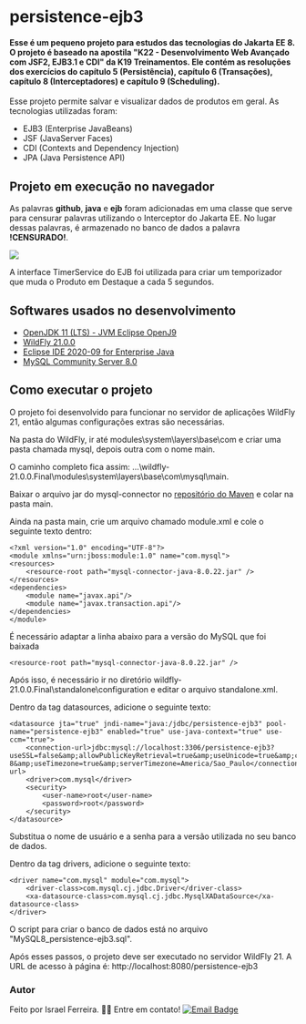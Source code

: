 # persistence-ejb3

#### Esse é um pequeno projeto para estudos das tecnologias do Jakarta EE 8. O projeto é baseado na apostila "K22 - Desenvolvimento Web Avançado com JSF2, EJB3.1 e CDI" da K19 Treinamentos. Ele contém as resoluções dos exercícios do capítulo 5 (Persistência), capítulo 6 (Transações), capítulo 8 (Interceptadores) e capítulo 9 (Scheduling).

Esse projeto permite salvar e visualizar dados de produtos em geral. As tecnologias utilizadas foram:

* EJB3 (Enterprise JavaBeans)
* JSF (JavaServer Faces)
* CDI (Contexts and Dependency Injection)
* JPA (Java Persistence API)

## Projeto em execução no navegador

As palavras **github**, **java** e **ejb** foram adicionadas em uma classe que serve para censurar palavras utilizando o Interceptor do Jakarta EE.
No lugar dessas palavras, é armazenado no banco de dados a palavra **!CENSURADO!**.

![](https://user-images.githubusercontent.com/37079133/100173691-c2f32f00-2ea9-11eb-9463-8530b9571328.gif)

A interface TimerService do EJB foi utilizada para criar um temporizador que muda o Produto em Destaque a cada 5 segundos.


## Softwares usados no desenvolvimento

* [OpenJDK 11 (LTS) - JVM Eclipse OpenJ9](https://adoptopenjdk.net)
* [WildFly 21.0.0](https://www.wildfly.org/downloads)
* [Eclipse IDE 2020-09 for Enterprise Java](https://www.eclipse.org/downloads/packages)
* [MySQL Community Server 8.0](https://dev.mysql.com/downloads/mysql)


## Como executar o projeto


O projeto foi desenvolvido para funcionar no servidor de aplicações WildFly 21, então algumas configurações extras são necessárias.


Na pasta do WildFly, ir até modules\system\layers\base\com e criar uma pasta chamada mysql, depois outra com o nome main.


O caminho completo fica assim: ...\wildfly-21.0.0.Final\modules\system\layers\base\com\mysql\main.


Baixar o arquivo jar do mysql-connector no [repositório do Maven](https://mvnrepository.com/artifact/mysql/mysql-connector-java) e colar na pasta main.


Ainda na pasta main, crie um arquivo chamado module.xml e cole o seguinte texto dentro:


```
<?xml version="1.0" encoding="UTF-8"?>
<module xmlns="urn:jboss:module:1.0" name="com.mysql">
<resources>
	<resource-root path="mysql-connector-java-8.0.22.jar" />
</resources>
<dependencies>
	<module name="javax.api"/>
	<module name="javax.transaction.api"/>
</dependencies>
</module> 
```


É necessário adaptar a linha abaixo para a versão do MySQL que foi baixada

  

```
<resource-root path="mysql-connector-java-8.0.22.jar" />
```
 

Após isso, é necessário ir no diretório wildfly-21.0.0.Final\standalone\configuration e editar o arquivo standalone.xml.

  

Dentro da tag datasources, adicione o seguinte texto:
  

```
<datasource jta="true" jndi-name="java:/jdbc/persistence-ejb3" pool-name="persistence-ejb3" enabled="true" use-java-context="true" use-ccm="true">
	<connection-url>jdbc:mysql://localhost:3306/persistence-ejb3?useSSL=false&amp;allowPublicKeyRetrieval=true&amp;useUnicode=true&amp;characterEncoding=UTF-8&amp;useTimezone=true&amp;serverTimezone=America/Sao_Paulo</connection-url>
	<driver>com.mysql</driver>
	<security>
		<user-name>root</user-name>
		<password>root</password>
	</security> 
</datasource>
```

Substitua o nome de usuário e a senha para a versão utilizada no seu banco de dados.
 

Dentro da tag drivers, adicione o seguinte texto:

```
<driver name="com.mysql" module="com.mysql">  
	<driver-class>com.mysql.cj.jdbc.Driver</driver-class>
	<xa-datasource-class>com.mysql.cj.jdbc.MysqlXADataSource</xa-datasource-class>
</driver>
```
  

O script para criar o banco de dados está no arquivo "MySQL8_persistence-ejb3.sql".

Após esses passos, o projeto deve ser executado no servidor WildFly 21. A URL de acesso à página é: http://localhost:8080/persistence-ejb3

### Autor

Feito por Israel Ferreira. 👋🏽 Entre em contato!
[![Email Badge](https://img.shields.io/badge/-israelferreira5@outlook.com-c14438?style=for-the-badge&color=blue&link=mailto:israelferreira5@outlook.com)](mailto:israelferreira5@outlook.com)
